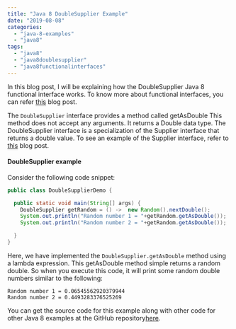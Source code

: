 ```yaml
---
title: "Java 8 DoubleSupplier Example"
date: "2019-08-08"
categories: 
  - "java-8-examples"
  - "java8"
tags: 
  - "java8"
  - "java8doublesupplier"
  - "java8functionalinterfaces"
---
```


In this blog post, I will be explaining how the DoubleSupplier Java 8 functional interface works. To know more about functional interfaces, you can refer [this](https://reshmabidikar.github.io/2019/03/java-8-functional-interface.html) blog post.

The `DoubleSupplier` interface provides a method called getAsDouble This method does not accept any arguments. It returns a Double data type. The DoubleSupplier interface is a specialization of the Supplier interface that returns a double value. To see an example of the Supplier interface, refer to [this](https://reshmabidikar.github.io/2018/08/java-8-supplier-interface-example.html) blog post.

#### DoubleSupplier example

Consider the following code snippet:

```java
public class DoubleSupplierDemo {

  public static void main(String[] args) {
    DoubleSupplier getRandom = () ->  new Random().nextDouble();
    System.out.println("Random number 1 = "+getRandom.getAsDouble());
    System.out.println("Random number 2 = "+getRandom.getAsDouble());

  }
}
```

Here, we have implemented the `DoubleSupplier.getAsDouble` method using a lambda expression. This getAsDouble method simple returns a random double. So when you execute this code, it will print some random double numbers similar to the following:

```
Random number 1 = 0.06545562920379944
Random number 2 = 0.4493283376525269
```

You can get the source code for this example along with other code for other Java 8 examples at the GitHub repository[here](https://github.com/reshmabidikar/Java8Demo).

